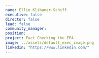 ```yaml
---
name: Ellie Klibaner-Schiff
executive: false
director: false
lead: false
community_manager:   
position:  
project: Fact Checking the EPA
image: ../assets/default_exec_image.png
linkedin: "https://www.linkedin.com/"
---
```

